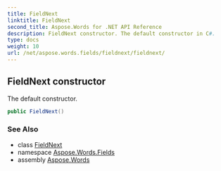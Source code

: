 ```yaml
---
title: FieldNext
linktitle: FieldNext
second_title: Aspose.Words for .NET API Reference
description: FieldNext constructor. The default constructor in C#.
type: docs
weight: 10
url: /net/aspose.words.fields/fieldnext/fieldnext/
---
```

## FieldNext constructor

The default constructor.

```csharp
public FieldNext()
```

### See Also

* class [FieldNext](../)
* namespace [Aspose.Words.Fields](../../fieldnext/)
* assembly [Aspose.Words](../../../)
